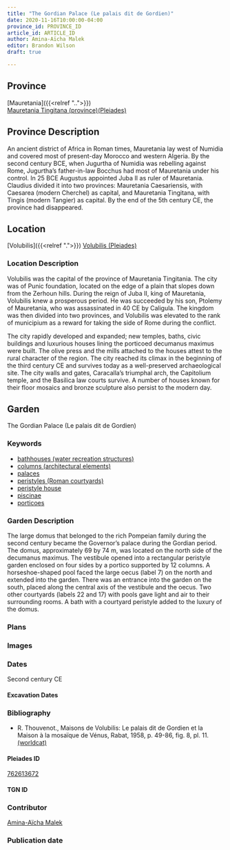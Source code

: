 ```yaml
---
title: "The Gordian Palace (Le palais dit de Gordien)"
date: 2020-11-16T10:00:00-04:00
province_id: PROVINCE_ID
article_id: ARTICLE_ID
author: Amina-Aïcha Malek
editor: Brandon Wilson
draft: true

---
```


## Province

[Mauretania]({{<relref "..">}}) \
[Mauretania Tingitana (province)(Pleiades)](https://pleiades.stoa.org/places/981533)

## Province Description

An ancient district of Africa in Roman times, Mauretania lay west of Numidia and covered most of present-day Morocco and western Algeria. By the second century BCE, when Jugurtha of Numidia was rebelling against Rome, Jugurtha’s father-in-law Bocchus had most of Mauretania under his control. In 25 BCE Augustus appointed Juba II as ruler of Mauretania. Claudius divided it into two provinces: Mauretania Caesariensis, with Caesarea (modern Cherchel) as capital, and Mauretania Tingitana, with Tingis (modern Tangier) as capital. By the end of the 5th century CE, the province had disappeared.

## Location

[Volubilis]({{<relref ".">}})
[Volubilis (Pleiades)](https://pleiades.stoa.org/places/275740)

### Location Description

Volubilis was the capital of the province of Mauretania Tingitania. The city was of Punic foundation, located on the edge of a plain that slopes down from the Zerhoun hills. During the reign of Juba II, king of Mauretania, Volubilis knew a prosperous period. He was succeeded by his son, Ptolemy of Mauretania, who was assassinated in 40 CE by Caligula. The kingdom was then divided into two provinces, and Volubilis was elevated to the rank of municipium as a reward for taking the side of Rome during the conflict.

The city rapidly developed and expanded; new temples, baths, civic buildings and luxurious houses lining the porticoed decumanus maximus were built. The olive press and the mills attached to the houses attest to the rural character of the region. The city reached its climax in the beginning of the third century CE and survives today as a well-preserved archaeological site. The city walls and gates, Caracalla’s triumphal arch, the Capitolium temple, and the Basilica law courts survive. A number of houses known for their floor mosaics and bronze sculpture also persist to the modern day.

<!--## Sublocation-->

<!--### Sublocation Description-->

## Garden

The Gordian Palace (Le palais dit de Gordien)

### Keywords

- [bathhouses (water recreation structures)](http://vocab.getty.edu/page/aat/300007347)
- [columns (architectural elements)](http://vocab.getty.edu/page/aat/300001571)
- [palaces](http://vocab.getty.edu/page/aat/300005734)
- [peristyles (Roman courtyards)](http://vocab.getty.edu/page/aat/300080971)
- [peristyle house](http://vocab.getty.edu/page/aat/300005452)
- [piscinae](http://vocab.getty.edu/page/aat/300375619)
- [porticoes](http://vocab.getty.edu/page/aat/300004145)

### Garden Description

The large domus that belonged to the rich Pompeian family during the second century became the Governor’s palace during the Gordian period. The domus, approximately 69 by 74 m, was located on the north side of the decumanus maximus.  The vestibule opened into a rectangular peristyle garden enclosed on four sides by a portico supported by 12 columns. A horseshoe-shaped pool faced the large oecus (label 7) on the north and extended into the garden. There was an entrance into the garden on the south, placed along the central axis of the vestibule and the oecus. Two other courtyards (labels 22 and 17) with pools gave light and air to their surrounding rooms. A bath with a courtyard peristyle added to the luxury of the domus.

### Plans
<!--Plan View Image Missing-->
<!-- {{< figure src="../images/IMAGEMISSING" alt="Plan of the Gordian Palace" title="Fig. 1: Plan of the Gordian Palace (Rights Statement)">}} -->

### Images

### Dates

Second century CE

#### Excavation Dates

### Bibliography

* R. Thouvenot., Maisons de Volubilis: Le palais dit de Gordien et la Maison à la mosaïque de Vénus, Rabat, 1958, p. 49-86, fig. 8, pl. 11. [(worldcat)](http://www.worldcat.org/oclc/876482067)

#### Pleiades ID

[762613672](https://pleiades.stoa.org/places/762613672)

#### TGN ID

### Contributor

[Amina-Aïcha Malek](http://worldcat.org/identities/lccn-n2012075871/)

### Publication date

<!--07 July 2020-->

<!--### Related articles-->

<!-- Links to other related articles. Leave blank for now -->
